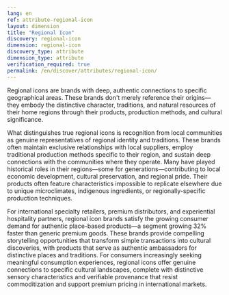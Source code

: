 ```yaml
---
lang: en
ref: attribute-regional-icon
layout: dimension
title: "Regional Icon"
discovery: regional-icon
dimension: regional-icon
discovery_type: attribute
dimension_type: attribute
verification_required: true
permalink: /en/discover/attributes/regional-icon/
---
```


Regional icons are brands with deep, authentic connections to specific geographical areas. These brands don't merely reference their origins—they embody the distinctive character, traditions, and natural resources of their home regions through their products, production methods, and cultural significance.

What distinguishes true regional icons is recognition from local communities as genuine representatives of regional identity and traditions. These brands often maintain exclusive relationships with local suppliers, employ traditional production methods specific to their region, and sustain deep connections with the communities where they operate. Many have played historical roles in their regions—some for generations—contributing to local economic development, cultural preservation, and regional pride. Their products often feature characteristics impossible to replicate elsewhere due to unique microclimates, indigenous ingredients, or regionally-specific production techniques.

For international specialty retailers, premium distributors, and experiential hospitality partners, regional icon brands satisfy the growing consumer demand for authentic place-based products—a segment growing 32% faster than generic premium goods. These brands provide compelling storytelling opportunities that transform simple transactions into cultural discoveries, with products that serve as authentic ambassadors for distinctive places and traditions. For consumers increasingly seeking meaningful consumption experiences, regional icons offer genuine connections to specific cultural landscapes, complete with distinctive sensory characteristics and verifiable provenance that resist commoditization and support premium pricing in international markets.
